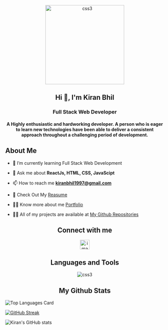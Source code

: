<p align="center">
    <img width="250px" src="https://i.pinimg.com/originals/e7/26/c7/e726c74ac081eed50feee1433d12c998.gif" alt="css3"/>   
</p>
<h2 align="center">Hi 👋, I'm Kiran Bhil</h2>

<h3 align="center">Full Stack Web Developer </h3>

<h4 align="center">A Highly enthusiastic and hardworking developer. A person who is eager to learn new technologies have been able to deliver a consistent approach throughout a challenging period of development.</h4>

<h2>About Me</h2>

- 🌱 I’m currently learning Full Stack Web Development

- 💬 Ask me about **ReactJs, HTML, CSS, JavaScipt**

- 📫 How to reach me **kiranbhil1997@gmail.com**

- 📄 Check Out My <a href="https://drive.google.com/file/d/1on17rBpR6XtNoWAwAqc5kCt5H9PJ4UDQ/view?usp=sharing">Reasume </a>

- 👨‍💻 Know more about me <a href="https://kiranbhil.github.io/">Portfolio</a>

- 👨‍💻 All of my projects are available at <a href="https://kiranbhil.github.io/">My Github Repositories</a>

<h2 align="center">Connect with me</h2>
<p align="center">
 <a align="center" href="https://www.linkedin.com/in/kiran-bhil-158a531b1/"><img src="https://raw.githubusercontent.com/rahuldkjain/github-profile-readme-generator/master/src/images/icons/Social/linked-in-alt.svg" alt="image" width="30px" /></a>
 </p>

<h2 align="center">Languages and Tools</h2>
<p align="center">
    <img src="https://user-images.githubusercontent.com/82999542/132934744-131c1891-4a4f-4e88-a64a-36720ad7470b.png" alt="css3"/>   

 </p>
 <h2 align="center">My Github Stats</h2>

![Top Languages Card](https://github-readme-stats.vercel.app/api/top-langs/?username=kiranbhil&layout=compact)

[![GitHub Streak](https://github-readme-streak-stats.herokuapp.com?user=kiranbhil)](https://git.io/streak-stats)


![Kiran's GitHub stats](https://github-readme-stats.vercel.app/api?username=kiranbhil&show_icons=true&theme=radical)




